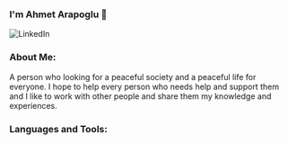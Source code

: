### I'm Ahmet Arapoglu 👋

![LinkedIn](https://img.shields.io/badge/LinkedIn-0077B5?style=for-the-badge&logo=linkedin&logoColor=white/https://www.linkedin.com/in/aiar7b/)

### About Me:
A person who looking for a peaceful society and a peaceful life for everyone. I hope to help every person who needs help and support them and I like to work with other people and share them my knowledge and experiences.

### Languages and Tools:




